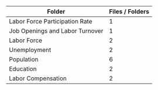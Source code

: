 | Folder                          |   Files / Folders |
|---------------------------------|-------------------|
| Labor Force Participation Rate  |                 1 |
| Job Openings and Labor Turnover |                 1 |
| Labor Force                     |                 2 |
| Unemployment                    |                 2 |
| Population                      |                 6 |
| Education                       |                 2 |
| Labor Compensation              |                 2 |